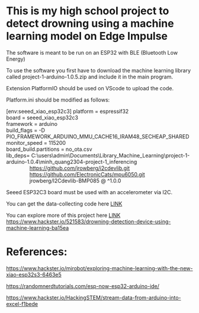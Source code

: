 # This is my high school project to detect drowning using a machine learning model on Edge Impulse

The software is meant to be run on an ESP32 with BLE (Bluetooth Low Energy) 

To use the software you first have to download the machine learning library called project-1-arduino-1.0.5.zip and include it in the main program. 

Extension PlatformIO should be used on VScode to upload the code.

Platform.ini should be modified as follows:

[env:seeed_xiao_esp32c3]
platform = espressif32  
board = seeed_xiao_esp32c3  
framework = arduino  
build_flags = -D PIO_FRAMEWORK_ARDUINO_MMU_CACHE16_IRAM48_SECHEAP_SHARED  
monitor_speed = 115200  
board_build.partitions = no_ota.csv  
lib_deps= C:\users\admin\Documents\Library_Machine_Learning\project-1-arduino-1.0.4\minh_quang2304-project-1_inferencing  
&nbsp; &nbsp; &nbsp; &nbsp; &nbsp; &nbsp; &nbsp; &nbsp; https://github.com/jrowberg/i2cdevlib.git  
&nbsp; &nbsp; &nbsp; &nbsp; &nbsp; &nbsp; &nbsp; &nbsp; https://github.com/ElectronicCats/mpu6050.git  
&nbsp; &nbsp; &nbsp; &nbsp; &nbsp; &nbsp; &nbsp; &nbsp; jrowberg/I2Cdevlib-BMP085 @ ^1.0.0  

Seeed ESP32C3 board must be used with an accelerometer via I2C.

You can get the data-collecting code here [LINK](https://github.com/minhquang2304/Data-Collecting-Code-For-Drowning-Detection) 

You can explore more of this project here [LINK]([url](https://www.hackster.io/521583/drowning-detection-device-using-machine-learning-ba15ea)) https://www.hackster.io/521583/drowning-detection-device-using-machine-learning-ba15ea
# References:
https://www.hackster.io/mjrobot/exploring-machine-learning-with-the-new-xiao-esp32s3-6463e5

https://randomnerdtutorials.com/esp-now-esp32-arduino-ide/

https://www.hackster.io/HackingSTEM/stream-data-from-arduino-into-excel-f1bede
